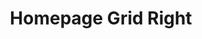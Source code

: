 ---
title: "Homepage Grid Right"
post_layout: "grid" # layout value (full, grid or list)
sidebar: "right" # sidebar value (left, right or false)
---